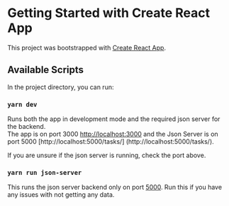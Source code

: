 # Getting Started with Create React App

This project was bootstrapped with [Create React App](https://github.com/facebook/create-react-app).

## Available Scripts

In the project directory, you can run:

### `yarn dev`

Runs both the app in development mode and the required json server for the backend.\
The app is on port 3000 [http://localhost:3000](http://localhost:3000) and the Json Server is on port 5000 [http://localhost:5000/tasks/] (http://localhost:5000/tasks/).

If you are unsure if the json server is running, check the port above.

### `yarn run json-server`

This runs the json server backend only on port [5000](http://localhost:5000/tasks/).  Run this if you have any issues with not getting any data.
